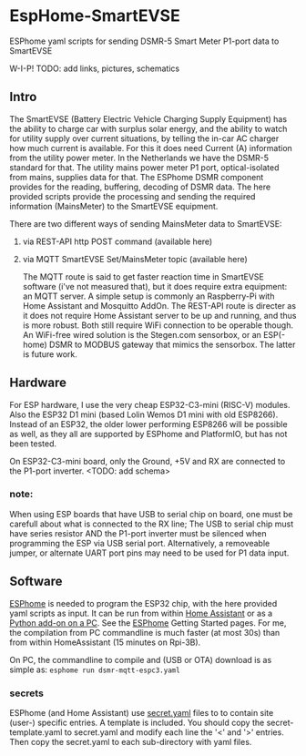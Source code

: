 # EspHome-SmartEVSE
ESPhome yaml scripts for sending DSMR-5 Smart Meter P1-port data to SmartEVSE

W-I-P!
TODO: add links, pictures, schematics

## Intro
The SmartEVSE (Battery Electric Vehicle Charging Supply Equipment) has the ability to charge car with surplus solar energy, and the ability to watch for utility supply over current situations, by telling the in-car AC charger how much current is available. For this it does need Current (A) information from the utility power meter. In the Netherlands we have the DSMR-5 standard for that. The utility mains power meter P1 port, optical-isolated from mains, supplies data for that. The ESPhome DSMR component provides for the reading, buffering, decoding of DSMR data. The here provided scripts provide the processing and sending the required information (MainsMeter) to the SmartEVSE equipment.

There are two different ways of sending MainsMeter data to SmartEVSE:
1. via REST-API http POST command (available here)
2. via MQTT SmartEVSE Set/MainsMeter topic (available here)

   The MQTT route is said to get faster reaction time in SmartEVSE software (i've not measured that), but it does require extra equipment: an MQTT server. A simple setup is commonly an Raspberry-Pi with Home Assistant and Mosquitto AddOn.
   The REST-API route is directer as it does not require Home Assistant server to be up and running, and thus is more robust.
   Both still require WiFi connection to be operable though.
   An WiFi-free wired solution is the Stegen.com sensorbox, or an ESP(-home) DSMR to MODBUS gateway that mimics the sensorbox. The latter is future work.

## Hardware
For ESP hardware, I use the very cheap ESP32-C3-mini (RISC-V) modules. Also the ESP32 D1 mini (based Lolin Wemos D1 mini with old ESP8266). Instead of an ESP32, the older lower performing ESP8266 will be possible as well, as they all are supported by ESPhome and PlatformIO, but has not been tested.

On ESP32-C3-mini board, only the Ground, +5V and RX are connected to the P1-port inverter.
<TODO: add schema>

### note:
When using ESP boards that have USB to serial chip on board, one must be carefull about what is connected to the RX line; The USB to serial chip must have series resistor AND the P1-port inverter must be silenced when programming the ESP via USB serial port. 
Alternatively, a removeable jumper, or alternate UART port pins may need to be used for P1 data input.

## Software
[ESPhome](https://esphome.io/) is needed to program the ESP32 chip, with the here provided yaml scripts as input. It can be run from within [Home Assistant](https://esphome.io/guides/getting_started_hassio) or as a [Python add-on on a PC](https://esphome.io/guides/getting_started_command_line). See the [ESPhome](https://esphome.io/) Getting Started pages. For me, the compilation from PC commandline is much faster (at most 30s) than from within HomeAssistant (15 minutes on Rpi-3B).

On PC, the commandline to compile and (USB or OTA) download is as simple as:
  `esphome run dsmr-mqtt-espc3.yaml`

### secrets
ESPhome (and Home Assistant) use [secret.yaml](https://esphome.io/guides/faq.html) files to to contain site (user-) specific entries. A template is included. You should copy the secret-template.yaml to secret.yaml and modify each line the '<' and '>' entries. Then copy the secret.yaml to each sub-directory with yaml files.


